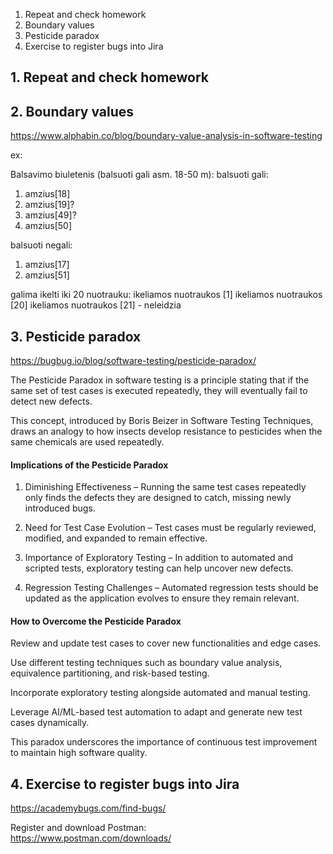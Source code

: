 1. Repeat and check homework 
2. Boundary values
3. Pesticide paradox
4. Exercise to register bugs into Jira


## 1. Repeat and check homework 

## 2. Boundary values

https://www.alphabin.co/blog/boundary-value-analysis-in-software-testing  

ex:

Balsavimo biuletenis (balsuoti gali asm. 18-50 m):
balsuoti gali: 
1. amzius[18]
2. amzius[19]?
3. amzius[49]?
4. amzius[50]

balsuoti negali: 
1. amzius[17]
2. amzius[51]

galima ikelti iki 20 nuotrauku:
ikeliamos nuotraukos [1]
ikeliamos nuotraukos [20]
ikeliamos nuotraukos [21] - neleidzia


## 3. Pesticide paradox

https://bugbug.io/blog/software-testing/pesticide-paradox/  

The Pesticide Paradox in software testing is a principle stating that if the same set of test cases is executed repeatedly, they will eventually fail to detect new defects.  

This concept, introduced by Boris Beizer in Software Testing Techniques, draws an analogy to how insects develop resistance to pesticides when the same chemicals are used repeatedly.

#### Implications of the Pesticide Paradox
1. Diminishing Effectiveness – Running the same test cases repeatedly only finds the defects they are designed to catch, missing newly introduced bugs.  
   
2. Need for Test Case Evolution – Test cases must be regularly reviewed, modified, and expanded to remain effective.

3. Importance of Exploratory Testing – In addition to automated and scripted tests, exploratory testing can help uncover new defects.

4. Regression Testing Challenges – Automated regression tests should be updated as the application evolves to ensure they remain relevant.

#### How to Overcome the Pesticide Paradox
Review and update test cases to cover new functionalities and edge cases.  

Use different testing techniques such as boundary value analysis, equivalence partitioning, and risk-based testing.  

Incorporate exploratory testing alongside automated and manual testing.  

Leverage AI/ML-based test automation to adapt and generate new test cases dynamically.  

This paradox underscores the importance of continuous test improvement to maintain high software quality.


## 4. Exercise to register bugs into Jira 
https://academybugs.com/find-bugs/

Register and download Postman:  
https://www.postman.com/downloads/

